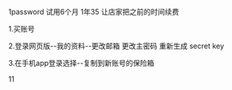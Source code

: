 1password  试用6个月  1年35 让店家把之前的时间续费

1.买账号

2.登录网页版--我的资料--更改邮箱 更改主密码 重新生成 secret key

3.在手机app登录选择--复制到新账号的保险箱

11